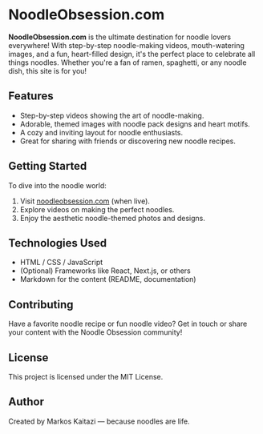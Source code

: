# NoodleObsession.com

**NoodleObsession.com** is the ultimate destination for noodle lovers everywhere! With step-by-step noodle-making videos, mouth-watering images, and a fun, heart-filled design, it's the perfect place to celebrate all things noodles. Whether you're a fan of ramen, spaghetti, or any noodle dish, this site is for you!

## Features

- Step-by-step videos showing the art of noodle-making.
- Adorable, themed images with noodle pack designs and heart motifs.
- A cozy and inviting layout for noodle enthusiasts.
- Great for sharing with friends or discovering new noodle recipes.

## Getting Started

To dive into the noodle world:

1. Visit [noodleobsession.com](https://noodleobsession.com) (when live).
2. Explore videos on making the perfect noodles.
3. Enjoy the aesthetic noodle-themed photos and designs.

## Technologies Used

- HTML / CSS / JavaScript
- (Optional) Frameworks like React, Next.js, or others
- Markdown for the content (README, documentation)

## Contributing

Have a favorite noodle recipe or fun noodle video? Get in touch or share your content with the Noodle Obsession community!

## License

This project is licensed under the MIT License.

## Author

Created by Markos Kaitazi — because noodles are life.
